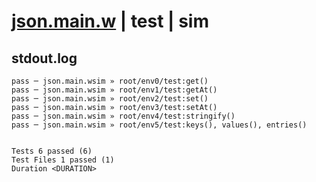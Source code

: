 # [json.main.w](../../../../../../examples/tests/sdk_tests/std/json.main.w) | test | sim

## stdout.log
```log
pass ─ json.main.wsim » root/env0/test:get()                      
pass ─ json.main.wsim » root/env1/test:getAt()                    
pass ─ json.main.wsim » root/env2/test:set()                      
pass ─ json.main.wsim » root/env3/test:setAt()                    
pass ─ json.main.wsim » root/env4/test:stringify()                
pass ─ json.main.wsim » root/env5/test:keys(), values(), entries()
 
 
Tests 6 passed (6)
Test Files 1 passed (1)
Duration <DURATION>
```

